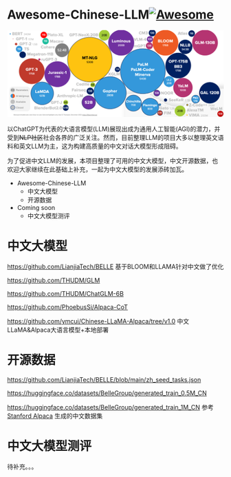 # Awesome-Chinese-LLM[![Awesome](https://awesome.re/badge.svg)](https://awesome.re)

![](src/llm.png)

以ChatGPT为代表的大语言模型(LLM)展现出成为通用人工智能(AGI)的潜力，并受到~~NLP社区~~社会各界的广泛关注。然而，目前整理LLM的项目大多以整理英文语料和英文LLM为主，这为构建高质量的中文对话大模型形成阻碍。

为了促进中文LLM的发展，本项目整理了可用的中文大模型，中文开源数据，也欢迎大家继续在此基础上补充，一起为中文大模型的发展添砖加瓦。

* Awesome-Chinese-LLM
  * 中文大模型
  * 开源数据
* Coming soon
  * 中文大模型测评

# 中文大模型

https://github.com/LianjiaTech/BELLE 基于BLOOM和LLAMA针对中文做了优化

https://github.com/THUDM/GLM

https://github.com/THUDM/ChatGLM-6B

https://github.com/PhoebusSi/Alpaca-CoT

https://github.com/ymcui/Chinese-LLaMA-Alpaca/tree/v1.0 中文LLaMA&Alpaca大语言模型+本地部署

# 开源数据

https://github.com/LianjiaTech/BELLE/blob/main/zh_seed_tasks.json

https://huggingface.co/datasets/BelleGroup/generated_train_0.5M_CN

https://huggingface.co/datasets/BelleGroup/generated_train_1M_CN 参考[Stanford Alpaca](https://github.com/tatsu-lab/stanford_alpaca) 生成的中文数据集

# 中文大模型测评

待补充。。。